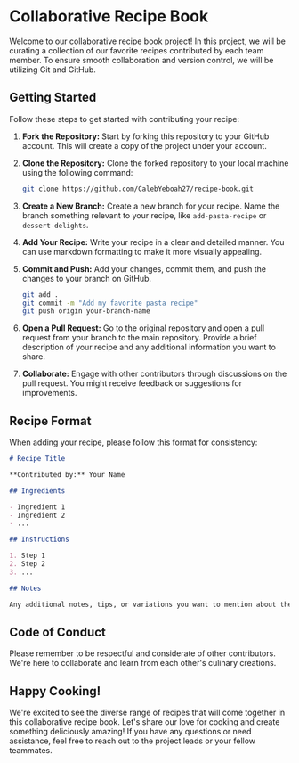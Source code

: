# Collaborative Recipe Book

Welcome to our collaborative recipe book project! In this project, we will be curating a collection of our favorite recipes contributed by each team member. To ensure smooth collaboration and version control, we will be utilizing Git and GitHub.

## Getting Started

Follow these steps to get started with contributing your recipe:

1. **Fork the Repository:** Start by forking this repository to your GitHub account. This will create a copy of the project under your account.

2. **Clone the Repository:** Clone the forked repository to your local machine using the following command:

   ```bash
   git clone https://github.com/CalebYeboah27/recipe-book.git
   ```

3. **Create a New Branch:** Create a new branch for your recipe. Name the branch something relevant to your recipe, like `add-pasta-recipe` or `dessert-delights`.

4. **Add Your Recipe:** Write your recipe in a clear and detailed manner. You can use markdown formatting to make it more visually appealing.

5. **Commit and Push:** Add your changes, commit them, and push the changes to your branch on GitHub.

   ```bash
   git add .
   git commit -m "Add my favorite pasta recipe"
   git push origin your-branch-name
   ```

6. **Open a Pull Request:** Go to the original repository and open a pull request from your branch to the main repository. Provide a brief description of your recipe and any additional information you want to share.

7. **Collaborate:** Engage with other contributors through discussions on the pull request. You might receive feedback or suggestions for improvements.

## Recipe Format

When adding your recipe, please follow this format for consistency:

```markdown
# Recipe Title

**Contributed by:** Your Name

## Ingredients

- Ingredient 1
- Ingredient 2
- ...

## Instructions

1. Step 1
2. Step 2
3. ...

## Notes

Any additional notes, tips, or variations you want to mention about the recipe.
```

## Code of Conduct

Please remember to be respectful and considerate of other contributors. We're here to collaborate and learn from each other's culinary creations.

## Happy Cooking!

We're excited to see the diverse range of recipes that will come together in this collaborative recipe book. Let's share our love for cooking and create something deliciously amazing! If you have any questions or need assistance, feel free to reach out to the project leads or your fellow teammates.
